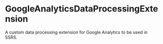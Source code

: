 GoogleAnalyticsDataProcessingExtension
======================================

A custom data processing extension for Google Analytics to be used in SSRS.
